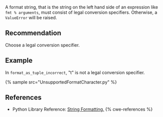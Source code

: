 A format string, that is the string on the left hand side of an expression like `fmt % arguments`, must consist of legal conversion specifiers. Otherwise, a `ValueError` will be raised.


## Recommendation
Choose a legal conversion specifier.


## Example
In `format_as_tuple_incorrect`, "t" is not a legal conversion specifier.

{% sample src="UnsupportedFormatCharacter.py" %}

## References
* Python Library Reference: [String Formatting.](http://docs.python.org/library/stdtypes.html#string-formatting)
{% cwe-references %}
